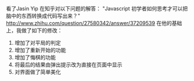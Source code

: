 
看了Jasin Yip 在知乎对以下问题的解答：
"Javascript 初学者如何思考才可以把脑中的东西转换成代码写出来？"
http://www.zhihu.com/question/27580342/answer/37209539
在他的基础上，我做了如下的修改：
1. 增加了对平局的判定
2. 增加了重新开始的功能
3. 增加了悔棋的功能
4. 将最后的结果由弹出提示改为直接在页面中显示
5. 对界面做了简单美化
